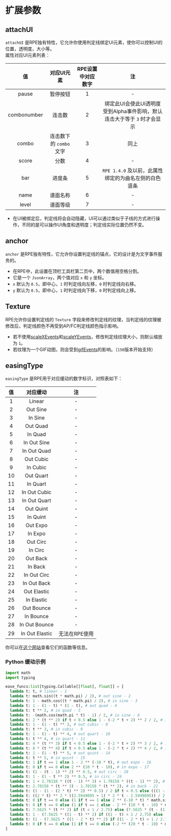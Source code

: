 ﻿# 扩展参数

## attachUI
`attachUI` 是RPE独有特性，它允许你使用判定线绑定UI元素，使你可以控制UI的位置，透明度，大小等。  
属性对应UI元素列表：

|      值      |      对应UI元素      | RPE设置中对应数字 |                      注                      |
|:-----------:|:----------------:|:----------:|:-------------------------------------------:|
|    pause    |       暂停按钮       |     1      |                      -                      |
| combonumber |       连击数        |     2      | 绑定此UI会使此UI透明度受到Alpha事件影响，默认连击大于等于 `3` 时才会显示 |
|    combo    | 连击数下的 `combo` 文字 |     3      |                     同上                      |
|    score    |        分数        |     4      |                      -                      |
|     bar     |       进度条        |     5      |      `RPE 1.4.0` 及以前，此属性绑定的为曲名左侧的白色竖条       |
|    name     |       谱面名称       |     6      |                      -                      |
|    level    |       谱面等级       |     7      |                      -                      |

- 在UI被绑定后，判定线将会自动隐藏，UI可以通过类似于子线的方式进行操作，不同的是可以操作UI角度和透明度；判定线实际位置仍然不变。

## anchor
`anchor` 是RPE独有特性，它允许你设置判定线的锚点，它的设计是为文字事件服务的。 
- 在RPE中，此设置在顶栏工具栏第二页中，两个数值用空格分割。
- 它是一个 `JsonArray`，两个值对应 `x` 和 `y` 坐标。
- `x` 默认为 `0.5`，即中心，`1` 时判定线向左移，`0` 时判定线向右移。
- `y` 默认为 `0.5`，即中心，`1` 时判定线向下移，`0` 时判定线向上移。

## Texture
RPE允许你设置判定线的 `Texture` 字段来修改判定线的纹理，当判定线的纹理被修改后，判定线颜色不再受到AP/FC判定线颜色指示影响。
- 若不使用[scaleXEvents](./extendEvent.md#scalexevents)和[scaleYEvents](./extendEvent.md#scaleyevents)，修改判定线纹理大小，则默认缩放为 `1`。
- 若纹理为一个GIF动图，则会受到[gifEvents](./extendEvent.md#gifevents)的影响。（`150`版本开始支持）

## easingType
`easingType` 是RPE用于对应缓动的数字标识，对照表如下：

| 值  |      对应缓动      |    注     |
|:--:|:--------------:|:--------:|
| 1  |     Linear     |    -     |
| 2  |    Out Sine    |    -     |
| 3  |    In Sine     |    -     |
| 4  |    Out Quad    |    -     |
| 5  |    In Quad     |    -     |
| 6  |  In Out Sine   |    -     |
| 7  |  In Out Quad   |    -     |
| 8  |   Out Cubic    |    -     |
| 9  |    In Cubic    |    -     |
| 10 |   Out Quart    |    -     |
| 11 |    In Quart    |    -     |
| 12 |  In Out Cubic  |    -     |
| 13 |  In Out Quart  |    -     |
| 14 |   Out Quint    |    -     |
| 15 |    In Quint    |    -     |
| 16 |    Out Expo    |    -     |
| 17 |    In Expo     |    -     |
| 18 |    Out Circ    |    -     |
| 19 |    In Circ     |    -     |
| 20 |    Out Back    |    -     |
| 21 |    In Back     |    -     |
| 22 |  In Out Circ   |    -     |
| 23 |  In Out Back   |    -     |
| 24 |  Out Elastic   |    -     |
| 25 |   In Elastic   |    -     |
| 26 |   Out Bounce   |    -     |
| 27 |   In Bounce    |    -     |
| 28 | In Out Bounce  |    -     |
| 29 | In Out Elastic | 无法在RPE使用 |

你可以在[这个网站](https://easings.net/zh-cn)查看它们的函数等信息。

### Python 缓动示例
```python
import math
import typing

ease_funcs:list[typing.Callable[[float], float]] = [
  lambda t: t, # linear - 1
  lambda t: math.sin((t * math.pi) / 2), # out sine - 2
  lambda t: 1 - math.cos((t * math.pi) / 2), # in sine - 3
  lambda t: 1 - (1 - t) * (1 - t), # out quad - 4
  lambda t: t ** 2, # in quad - 5
  lambda t: -(math.cos(math.pi * t) - 1) / 2, # io sine - 6
  lambda t: 2 * (t ** 2) if t < 0.5 else 1 - (-2 * t + 2) ** 2 / 2, # io quad - 7
  lambda t: 1 - (1 - t) ** 3, # out cubic - 8
  lambda t: t ** 3, # in cubic - 9
  lambda t: 1 - (1 - t) ** 4, # out quart - 10
  lambda t: t ** 4, # in quart - 11
  lambda t: 4 * (t ** 3) if t < 0.5 else 1 - (-2 * t + 2) ** 3 / 2, # io cubic - 12
  lambda t: 8 * (t ** 4) if t < 0.5 else 1 - (-2 * t + 2) ** 4 / 2, # io quart - 13
  lambda t: 1 - (1 - t) ** 5, # out quint - 14
  lambda t: t ** 5, # in quint - 15
  lambda t: 1 if t == 1 else 1 - 2 ** (-10 * t), # out expo - 16
  lambda t: 0 if t == 0 else 2 ** (10 * t - 10), # in expo - 17
  lambda t: (1 - (t - 1) ** 2) ** 0.5, # out circ - 18
  lambda t: 1 - (1 - t ** 2) ** 0.5, # in circ - 19
  lambda t: 1 + 2.70158 * ((t - 1) ** 3) + 1.70158 * ((t - 1) ** 2), # out back - 20
  lambda t: 2.70158 * (t ** 3) - 1.70158 * (t ** 2), # in back - 21
  lambda t: (1 - (1 - (2 * t) ** 2) ** 0.5) / 2 if t < 0.5 else (((1 - (-2 * t + 2) ** 2) ** 0.5) + 1) / 2, # io circ - 22
  lambda t: ((2 * t) ** 2 * ((2.5949095 + 1) * 2 * t - 2.5949095)) / 2 if t < 0.5 else ((2 * t - 2) ** 2 * ((2.5949095 + 1) * (t * 2 - 2) + 2.5949095) + 2) / 2, # io back - 23
  lambda t: 0 if t == 0 else (1 if t == 1 else 2 ** (-10 * t) * math.sin((t * 10 - 0.75) * (2 * math.pi / 3)) + 1), # out elastic - 24
  lambda t: 0 if t == 0 else (1 if t == 1 else - 2 ** (10 * t - 10) * math.sin((t * 10 - 10.75) * (2 * math.pi / 3))), # in elastic - 25
  lambda t: 7.5625 * (t ** 2) if (t < 1 / 2.75) else (7.5625 * (t - (1.5 / 2.75)) * (t - (1.5 / 2.75)) + 0.75 if (t < 2 / 2.75) else (7.5625 * (t - (2.25 / 2.75)) * (t - (2.25 / 2.75)) + 0.9375 if (t < 2.5 / 2.75) else (7.5625 * (t - (2.625 / 2.75)) * (t - (2.625 / 2.75)) + 0.984375))), # out bounce - 26
  lambda t: 1 - (7.5625 * ((1 - t) ** 2) if ((1 - t) < 1 / 2.75) else (7.5625 * ((1 - t) - (1.5 / 2.75)) * ((1 - t) - (1.5 / 2.75)) + 0.75 if ((1 - t) < 2 / 2.75) else (7.5625 * ((1 - t) - (2.25 / 2.75)) * ((1 - t) - (2.25 / 2.75)) + 0.9375 if ((1 - t) < 2.5 / 2.75) else (7.5625 * ((1 - t) - (2.625 / 2.75)) * ((1 - t) - (2.625 / 2.75)) + 0.984375)))), # in bounce - 27
  lambda t: (1 - (7.5625 * ((1 - 2 * t) ** 2) if ((1 - 2 * t) < 1 / 2.75) else (7.5625 * ((1 - 2 * t) - (1.5 / 2.75)) * ((1 - 2 * t) - (1.5 / 2.75)) + 0.75 if ((1 - 2 * t) < 2 / 2.75) else (7.5625 * ((1 - 2 * t) - (2.25 / 2.75)) * ((1 - 2 * t) - (2.25 / 2.75)) + 0.9375 if ((1 - 2 * t) < 2.5 / 2.75) else (7.5625 * ((1 - 2 * t) - (2.625 / 2.75)) * ((1 - 2 * t) - (2.625 / 2.75)) + 0.984375))))) / 2 if t < 0.5 else (1 +(7.5625 * ((2 * t - 1) ** 2) if ((2 * t - 1) < 1 / 2.75) else (7.5625 * ((2 * t - 1) - (1.5 / 2.75)) * ((2 * t - 1) - (1.5 / 2.75)) + 0.75 if ((2 * t - 1) < 2 / 2.75) else (7.5625 * ((2 * t - 1) - (2.25 / 2.75)) * ((2 * t - 1) - (2.25 / 2.75)) + 0.9375 if ((2 * t - 1) < 2.5 / 2.75) else (7.5625 * ((2 * t - 1) - (2.625 / 2.75)) * ((2 * t - 1) - (2.625 / 2.75)) + 0.984375))))) / 2, # io bounce - 28
  lambda t: 0 if t == 0 else (1 if t == 0 else (-2 ** (20 * t - 10) * math.sin((20 * t - 11.125) * ((2 * math.pi) / 4.5))) / 2 if t < 0.5 else (2 ** (-20 * t + 10) * math.sin((20 * t - 11.125) * ((2 * math.pi) / 4.5))) / 2 + 1) # io elastic - 29
]
```